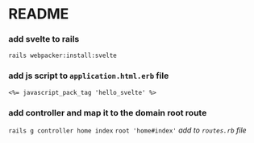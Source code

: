 # README

### add svelte to rails
`rails webpacker:install:svelte`
### add js script to `application.html.erb` file
`<%= javascript_pack_tag 'hello_svelte' %>`
### add controller and map it to the domain root route
`rails g controller home index`
`root 'home#index'` _add to `routes.rb` file_
